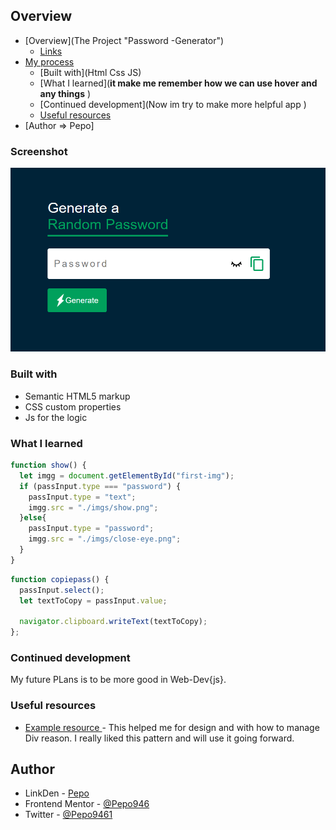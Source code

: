 ## Overview
- [Overview](The Project "Password -Generator")
  - [Links](https://github.com/Pepo946/Password-Generator.git)
- [My process](#my-process)
  - [Built with](Html Css  JS)
  - [What I learned](**it make me remember how we can use hover and any things**   )
  - [Continued development](Now im try to make more helpful app )
  - [Useful resources](https://www.w3schools.com/CSS/default.asp)
- [Author => Pepo]

### Screenshot

![Design Preview](./imgs/Screenshot%202024-02-22%20005458.png)


### Built with

- Semantic HTML5 markup
- CSS custom properties
- Js for the logic

### What I learned


```js
function show() {
  let imgg = document.getElementById("first-img");
  if (passInput.type === "password") {
    passInput.type = "text";
    imgg.src = "./imgs/show.png";
  }else{
    passInput.type = "password";
    imgg.src = "./imgs/close-eye.png";
  }
}

```
```js
function copiepass() {
  passInput.select();
  let textToCopy = passInput.value;

  navigator.clipboard.writeText(textToCopy);
};
```


### Continued development

My future PLans is to be more good in Web-Dev{js}. 

### Useful resources

- [Example resource ](https://www.tutorialrepublic.com/css-tutorial/) - This helped me for design  and with how to manage Div  reason. I really liked this pattern and will use it going forward.


## Author

- LinkDen - [Pepo](https://www.linkedin.com/in/mohamed-gandoul-53a5ba258/)
- Frontend Mentor - [@Pepo946](https://www.frontendmentor.io/profile/Pepo946)
- Twitter - [@Pepo9461](https://www.twitter.com/yourusername)
